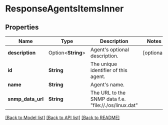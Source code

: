 # ResponseAgentsItemsInner

## Properties

Name | Type | Description | Notes
------------ | ------------- | ------------- | -------------
**description** | Option<**String**> | Agent's optional description. | [optional]
**id** | **String** | The unique identifier of this agent. | 
**name** | **String** | Agent's name. | 
**snmp_data_url** | **String** | The URL to the SNMP data f.e. \"file://./os/linux.dat\" | 

[[Back to Model list]](../README.md#documentation-for-models) [[Back to API list]](../README.md#documentation-for-api-endpoints) [[Back to README]](../README.md)


